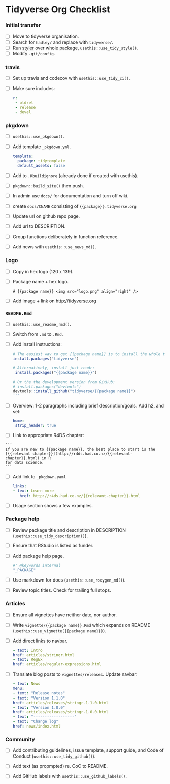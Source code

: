 # Tidyverse Org Checklist

### Initial transfer

  * [ ] Move to tidyverse organisation.
  * [ ] Search for `hadley/` and replace with `tidyverse/`.
  * [ ] Run [styler](https://github.com/r-lib/styler) over whole package, `usethis::use_tidy_style()`.
  * [ ] Modify `.git/config`.

### travis

  * [ ] Set up travis and codecov with `usethis::use_tidy_ci()`.
  * [ ] Make sure includes:

    ```yaml
    r:
     - oldrel
     - release
     - devel
    ```

### pkgdown

  * [ ] `usethis::use_pkgdown()`.
  
  * [ ] Add template `_pkgdown.yml`.

    ```yaml
    template:
      package: tidytemplate
      default_assets: false
    ```

  * [ ] Add to `.Rbuildignore` (already done if created with usethis).

  * [ ] `pkgdown::build_site()` then push.

  * [ ] In admin use `docs/` for documentation and turn off wiki.

  * [ ] create `docs/CNAME` consisting of `{{package}}.tidyverse.org`

  * [ ] Update url on github repo page.

  * [ ] Add url to DESCRIPTION.

  * [ ] Group functions deliberately in function reference.
  
  * [ ] Add news with `usethis::use_news_md()`.

### Logo

  * [ ] Copy in hex logo (120 x 139).

  * [ ] Package name + hex logo.

    ```
    # {{package name}} <img src="logo.png" align="right" />
    ```

  * [ ] Add image + link on <http://tidyverse.org>

### `README.Rmd`

  * [ ] `usethis::use_readme_rmd()`.
  
  * [ ] Switch from `.md` to `.Rmd`.

  * [ ] Add install instructions:

    ````r
    # The easiest way to get {{package name}} is to install the whole tidyverse:
    install.packages("tidyverse")

    # Alternatively, install just readr:
     install.packages("{{package name}}")

    # Or the the development version from GitHub:
    # install.packages("devtools")
    devtools::install_github("tidyverse/{{package name}}")
    ```

  * [ ] Overview: 1-2 paragraphs including brief description/goals. Add h2, and set:

    ```yaml
    home:
     strip_header: true
    ```

  * [ ]  Link to appropriate R4DS chapter:

    ```
    If you are new to {{package name}}, the best place to start is the
    [{{relevant chapter}}](http://r4ds.had.co.nz/{{relevant-chapter}}.html) in R
    for data science.
    ```

  * [ ] Add link to `_pkgdown.yaml`

    ```yaml
    links:
    - text: Learn more
       href: http://r4ds.had.co.nz/{{relevant-chapter}}.html
    ```

  * [ ]  Usage section shows a few examples.

### Package help

  * [ ] Review package title and description in DESCRIPTION (`usethis::use_tidy_description()`).

  * [ ] Ensure that RStudio is listed as funder.

  * [ ] Add package help page.

    ```r
    #' @keywords internal
    "_PACKAGE"
    ```

  * [ ] Use markdown for docs (`usethis::use_roxygen_md()`).

  * [ ] Review topic titles. Check for trailing full stops.

### Articles

  * [ ] Ensure all vignettes have neither date, nor author.

  * [ ] Write `vignette/{{package name}}.Rmd` which expands on README (`usethis::use_vignette({{package name}})`).

  * [ ] Add direct links to navbar.

    ```yaml
    - text: Intro
    href: articles/stringr.html
    - text: RegEx
    href: articles/regular-expressions.html
    ```

  * [ ] Translate blog posts to `vignettes/releases`. Update navbar.

    ```yaml
    - text: News
    menu:
    - text: "Release notes"
    - text: "Version 1.1.0"
    href: articles/releases/stringr-1.1.0.html
    - text: "Version 1.0.0"
    href: articles/releases/stringr-1.0.0.html
    - text: "------------------"
    - text: "Change log"
    href: news/index.html
    ```

### Community

 * [ ] Add contributing guidelines, issue template, support guide, and Code of Conduct (`usethis::use_tidy_github()`).
 
 * [ ] Add text (as propmpted) re. CoC to README.
 
 * [ ] Add GitHub labels with `usethis::use_github_labels()`.
